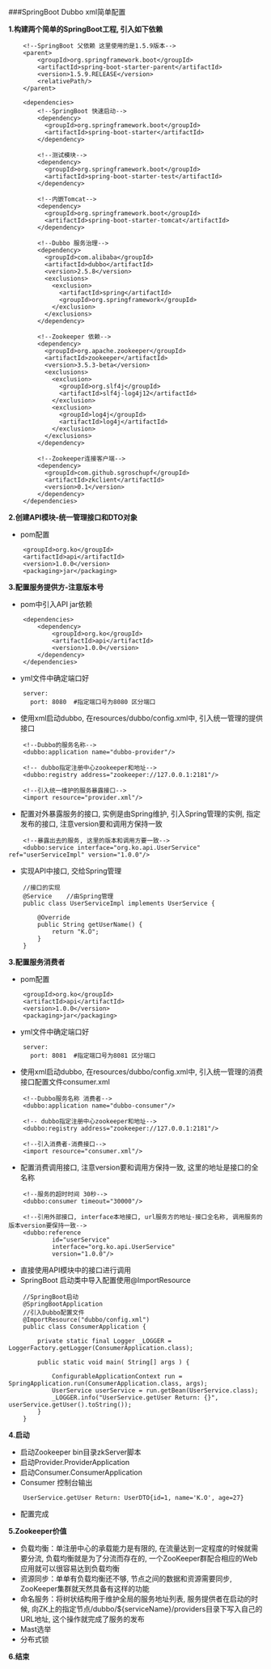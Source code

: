 ###SpringBoot Dubbo xml简单配置

**1.构建两个简单的SpringBoot工程, 引入如下依赖**

```
    <!--SpringBoot 父依赖 这里使用的是1.5.9版本-->
    <parent>
        <groupId>org.springframework.boot</groupId>
        <artifactId>spring-boot-starter-parent</artifactId>
        <version>1.5.9.RELEASE</version>
        <relativePath/>
    </parent>
    
    <dependencies>
        <!--SpringBoot 快速启动-->
        <dependency>
          <groupId>org.springframework.boot</groupId>
          <artifactId>spring-boot-starter</artifactId>
        </dependency>
    
        <!--测试模块-->
        <dependency>
          <groupId>org.springframework.boot</groupId>
          <artifactId>spring-boot-starter-test</artifactId>
        </dependency>
    
        <!--内嵌Tomcat-->
        <dependency>
          <groupId>org.springframework.boot</groupId>
          <artifactId>spring-boot-starter-tomcat</artifactId>
        </dependency>
    
        <!--Dubbo 服务治理-->
        <dependency>
          <groupId>com.alibaba</groupId>
          <artifactId>dubbo</artifactId>
          <version>2.5.8</version>
          <exclusions>
            <exclusion>
              <artifactId>spring</artifactId>
              <groupId>org.springframework</groupId>
            </exclusion>
          </exclusions>
        </dependency>
    
        <!--Zookeeper 依赖-->
        <dependency>
          <groupId>org.apache.zookeeper</groupId>
          <artifactId>zookeeper</artifactId>
          <version>3.5.3-beta</version>
          <exclusions>
            <exclusion>
              <groupId>org.slf4j</groupId>
              <artifactId>slf4j-log4j12</artifactId>
            </exclusion>
            <exclusion>
              <groupId>log4j</groupId>
              <artifactId>log4j</artifactId>
            </exclusion>
          </exclusions>
        </dependency>
    
        <!--Zookeeper连接客户端-->
        <dependency>
          <groupId>com.github.sgroschupf</groupId>
          <artifactId>zkclient</artifactId>
          <version>0.1</version>
        </dependency>
    </dependencies>
```

**2.创建API模块-统一管理接口和DTO对象**

- pom配置
```
    <groupId>org.ko</groupId>
    <artifactId>api</artifactId>
    <version>1.0.0</version>
    <packaging>jar</packaging>
```

**3.配置服务提供方-注意版本号**

- pom中引入API jar依赖
```
    <dependencies>
        <dependency>
            <groupId>org.ko</groupId>
            <artifactId>api</artifactId>
            <version>1.0.0</version>
        </dependency>
    </dependencies>
```

- yml文件中确定端口好
```
    server:
      port: 8080  #指定端口号为8080 区分端口
```
- 使用xml启动dubbo, 在resources/dubbo/config.xml中, 引入统一管理的提供接口
```
    <!--Dubbo的服务名称-->
    <dubbo:application name="dubbo-provider"/>

    <!-- dubbo指定注册中心zookeeper和地址-->
    <dubbo:registry address="zookeeper://127.0.0.1:2181"/>

    <!--引入统一维护的服务暴露接口-->
    <import resource="provider.xml"/>
```
- 配置对外暴露服务的接口, 实例是由Spring维护, 引入Spring管理的实例, 指定发布的接口, 注意version要和调用方保持一致
```
    <!--暴露出去的服务, 这里的版本和调用方要一致-->
    <dubbo:service interface="org.ko.api.UserService" ref="userServiceImpl" version="1.0.0"/>
```
- 实现API中接口, 交给Spring管理
```
    //接口的实现
    @Service    //由Spring管理
    public class UserServiceImpl implements UserService {
    
        @Override
        public String getUserName() {
            return "K.O";
        }
    }

```

**3.配置服务消费者**

- pom配置
```
    <groupId>org.ko</groupId>
    <artifactId>api</artifactId>
    <version>1.0.0</version>
    <packaging>jar</packaging>
```

- yml文件中确定端口好
```
    server:
      port: 8081  #指定端口号为8081 区分端口
```
- 使用xml启动dubbo, 在resources/dubbo/config.xml中, 引入统一管理的消费接口配置文件consumer.xml
```
    <!--Dubbo服务名称 消费者-->
    <dubbo:application name="dubbo-consumer"/>
    
    <!-- dubbo指定注册中心zookeeper和地址-->
    <dubbo:registry address="zookeeper://127.0.0.1:2181"/>

    <!--引入消费者-消费接口-->
    <import resource="consumer.xml"/>
```
- 配置消费调用接口, 注意version要和调用方保持一致, 这里的地址是接口的全名称
```
    <!--服务的超时时间 30秒-->
    <dubbo:consumer timeout="30000"/>

    <!--引用外部接口, interface本地接口, url服务方的地址-接口全名称, 调用服务的版本version要保持一致-->
    <dubbo:reference
            id="userService"
            interface="org.ko.api.UserService"
            version="1.0.0"/>
```
- 直接使用API模块中的接口进行调用
- SpringBoot 启动类中导入配置使用@ImportResource
```
    //SpringBoot启动
    @SpringBootApplication
    //引入Dubbo配置文件
    @ImportResource("dubbo/config.xml")
    public class ConsumerApplication {
    
        private static final Logger _LOGGER = LoggerFactory.getLogger(ConsumerApplication.class);
    
        public static void main( String[] args ) {
    
            ConfigurableApplicationContext run = SpringApplication.run(ConsumerApplication.class, args);
            UserService userService = run.getBean(UserService.class);
            _LOGGER.info("UserService.getUser Return: {}", userService.getUser().toString());
        }
    }
```

**4.启动**

- 启动Zookeeper bin目录zkServer脚本
- 启动Provider.ProviderApplication
- 启动Consumer.ConsumerApplication
- Consumer 控制台输出
```
    UserService.getUser Return: UserDTO{id=1, name='K.O', age=27}
```
- 配置完成

**5.Zookeeper价值**

- 负载均衡：单注册中心的承载能力是有限的, 在流量达到一定程度的时候就需要分流, 负载均衡就是为了分流而存在的, 一个ZooKeeper群配合相应的Web应用就可以很容易达到负载均衡
- 资源同步：单单有负载均衡还不够, 节点之间的数据和资源需要同步, ZooKeeper集群就天然具备有这样的功能
- 命名服务：将树状结构用于维护全局的服务地址列表, 服务提供者在启动的时候, 向ZK上的指定节点/dubbo/${serviceName}/providers目录下写入自己的URL地址, 这个操作就完成了服务的发布
- Mast选举
- 分布式锁

**6.结束**